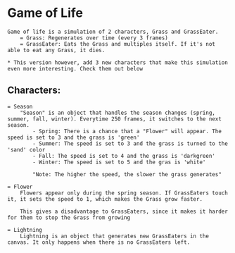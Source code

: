# Game of Life
    Game of life is a simulation of 2 characters, Grass and GrassEater.
        = Grass: Regenerates over time (every 3 frames)
        = GrassEater: Eats the Grass and multiples itself. If it's not able to eat any Grass, it dies.

    * This version however, add 3 new characters that make this simulation even more interesting. Check them out below
## Characters:
    = Season
        "Season" is an object that handles the season changes (spring, summer, fall, winter). Everytime 250 frames, it switches to the next season.
            - Spring: There is a chance that a "Flower" will appear. The speed is set to 3 and the grass is 'green'
            - Summer: The speed is set to 3 and the grass is turned to the 'sand' color
            - Fall: The speed is set to 4 and the grass is 'darkgreen'
            - Winter: The speed is set to 5 and the gras is 'white'
        
            "Note: The higher the speed, the slower the grass generates"
    
    = Flower
        Flowers appear only during the spring season. If GrassEaters touch it, it sets the speed to 1, which makes the Grass grow faster.

        This gives a disadvantage to GrassEaters, since it makes it harder for them to stop the Grass from growing

    = Lightning
        Lightning is an object that generates new GrassEaters in the canvas. It only happens when there is no GrassEaters left.